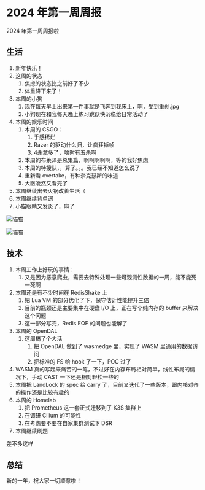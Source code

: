 # 2024 年第一周周报

2024 年第一周周报啦

## 生活

1. 新年快乐！
2. 这周的状态
    1. 焦虑的状态比之前好了不少
    2. 体重降下来了！
3. 本周的小狗
    1. 现在每天早上出来第一件事就是飞奔到我床上，啊，受到重创.jpg
    2. 小狗现在和我每天晚上练习跳跃快沉稳给日常活动了
4. 本周的娱乐时间
    1. 本周的 CSGO：
        1. 手感稀烂
        2. Razer 的驱动什么归，让疯狂掉帧
        3. 4杀拿多了，啥时有五杀啊
    2. 本周的布莱泽是总集篇，啊啊啊啊啊，等的我好焦虑
    3. 本周的特搜队，，算了。。。我已经不知道怎么说了
    4. 重新看 overtake，有种奈克瑟斯的味道
    5. 大医凌然又看完了
5. 本周继续出去火锅改善生活（
6. 本周继续背单词
7. 小猫眼睛又发炎了，麻了

![猫猫](https://github.com/Zheaoli/zheaoli.github.io/assets/7054676/c1e6118f-b21f-423d-83b7-d59ee729e374)

![猫猫](https://github.com/Zheaoli/zheaoli.github.io/assets/7054676/906eb93a-0dc9-473d-a04f-9024dd49350c)

## 技术

1. 本周工作上好玩的事情：
    1. 又是因为恶意爬虫，需要去特殊处理一些可观测性数据的一周，能不能死一死啊
2. 本周还是有不少时间在 RedisShake 上
    1. 把 Lua VM 的部分优化了下，保守估计性能提升三倍
    2. 目前的瓶颈还是主要集中在硬盘 I/O 上，正在写个纯内存的 buffer 来解决这个问题
    3. 这一部分写完，Redis EOF 的问题也能解了
3. 本周的 OpenDAL
    1. 这周搞了个大活
        1. 把 OpenDAL 做到了 wasmedge 里，实现了 WASM 里通用的数据访问
        2. 把标准的 FS 给 hook 了一下，POC 过了
4. WASM 真的写起来痛苦的一笔，不过好在内存布局相对简单，线性布局的情况下，手动 CAST 一下还是相对轻松一些的
5. 本周把 LandLock 的 spec 给 carry 了，目前又迭代了一些版本，跟内核对齐的操作还是比较有趣的
6. 本周的 Homelab
    1. 把 Prometheus 这一套正式迁移到了 K3S 集群上
    2. 在调研 Cilium 的可能性
    3. 在考虑要不要在自家集群测试下 DSR
7. 本周继续刷题

差不多这样

## 总结

新的一年，祝大家一切顺意啦！
